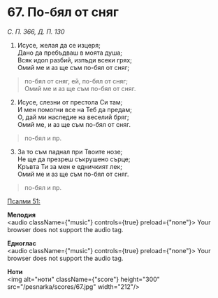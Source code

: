 # 67. По-бял от сняг

_С. П. 366, Д. П. 130_

1. Исусе, желая да се изцеря;  
Дано да пребъдваш в моята душа;  
Всяк идол разбий, изпъди всеки грях;  
Омий ме и аз ще съм по-бял от сняг;  

> по-бял от сняг, ей, по-бял от сняг;  
> Омий ме и аз ще съм по-бял от сняг.  

2. Исусе, слезни от престола Си там;  
И мен помогни все на Теб да предам;  
О, дай ми наследие на веселий бряг;  
Омий ме, и аз ще съм по-бял от сняг.  

> по-бял и пр.  

3. За то съм паднал при Твоите нозе;  
Не ще да презреш съкрушено сърце;  
Кръвта Ти за мен е едничкият лек;  
Омий ме и аз ще съм по-бял от сняг.  

> по-бял и пр.

[Псалми 51:](http://biblia.bg/index.php?k=19&g=51&s=)

**Мелодия**  
<audio className={"music"} controls={true} preload={"none"}>
    <source src="/pesnarka/mp3/67.mp3" type="audio/mpeg"/>
    Your browser does not support the audio tag.
</audio>

**Едноглас**  
<audio className={"music"} controls={true} preload={"none"}>
    <source src="/pesnarka/transp/67.mp3" type="audio/mpeg"/>
    Your browser does not support the audio tag.
</audio>

**Ноти**  
<img alt="ноти" className={"score"} height="300" src="/pesnarka/scores/67.jpg" width="212"/>
